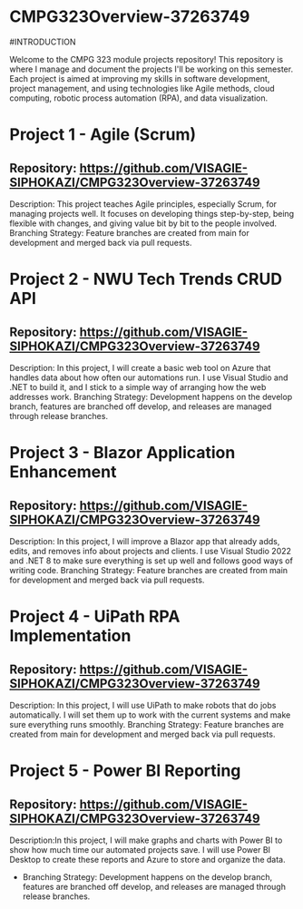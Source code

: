 # CMPG323Overview-37263749
#INTRODUCTION

Welcome to the CMPG 323 module projects repository! This repository is where I manage and document the projects I'll be working on this semester. Each project is aimed at improving my skills in software development, project management, and using technologies like Agile methods, cloud computing, robotic process automation (RPA), and data visualization.

# Project 1 - Agile (Scrum)
  ## Repository: https://github.com/VISAGIE-SIPHOKAZI/CMPG323Overview-37263749
  Description: This project teaches Agile principles, especially Scrum, for managing projects well. It focuses on developing things step-by-step, being flexible with changes, and giving value bit by bit to the people involved.
  Branching Strategy:  Feature branches are created from main for development and merged back via pull requests.
  
# Project 2 - NWU Tech Trends CRUD API
  ## Repository: https://github.com/VISAGIE-SIPHOKAZI/CMPG323Overview-37263749
  Description: In this project, I will create a basic web tool on Azure that handles data about how often our automations run. I use Visual Studio and .NET to build it, and I stick to a simple way of arranging how the web addresses work. 
  Branching Strategy: Development happens on the develop branch, features are branched off develop, and releases are managed through release branches.
  
# Project 3 - Blazor Application Enhancement
  ## Repository: https://github.com/VISAGIE-SIPHOKAZI/CMPG323Overview-37263749
  Description: In this project, I will improve a Blazor app that already adds, edits, and removes info about projects and clients. I use Visual Studio 2022 and .NET 8 to make sure everything is set up well and follows good ways of writing code.
  Branching Strategy:  Feature branches are created from main for development and merged back via pull requests.

# Project 4 - UiPath RPA Implementation
  ## Repository: https://github.com/VISAGIE-SIPHOKAZI/CMPG323Overview-37263749
  Description: In this project, I will use UiPath to make robots that do jobs automatically. I will set them up to work with the current systems and make sure everything runs smoothly.
  Branching Strategy:  Feature branches are created from main for development and merged back via pull requests.

# Project 5 - Power BI Reporting
  ## Repository: https://github.com/VISAGIE-SIPHOKAZI/CMPG323Overview-37263749
  Description:In this project, I will make graphs and charts with Power BI to show how much time our automated projects save. I will use Power BI Desktop to create these reports and Azure to store and organize the data. 
 - Branching Strategy: Development happens on the develop branch, features are branched off develop, and releases are managed through release branches.



